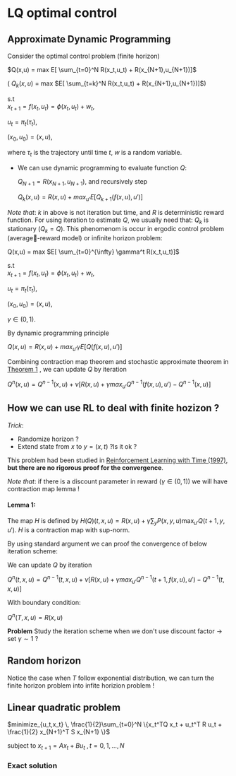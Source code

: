 #  LQ optimal control



## Approximate Dynamic Programming
Consider the optimal control problem (finite horizon)


$Q(x,u) = max  E[ \sum_{t=0}^N R(x_t,u_t) + R(x_{N+1},u_{N+1})]$

( $Q_k(x,u)$ = max $E[ \sum_{t=k}^N R(x_t,u_t) + R(x_{N+1},u_{N+1})]$)

s.t   
$x_{t+1} = f(x_t,u_t) = \phi(x_t,u_t) + w_t$, 

$u_t = \pi_t(\tau_t)$,

$(x_0,u_0)=(x,u)$,

where $\tau_t$ is the trajectory until time $t$, $w$ is a random variable.

* We can use dynamic programming to evaluate function $Q$:
  
  $Q_{N+1} = R(x_{N+1},u_{N+1})$, and recursively step

  $Q_k(x,u) = R(x,u) + max_{u'}E[ Q_{k+1}(f(x,u),u')]$

*Note that*: $k$ in above is not iteration but time, and $R$ is deterministic reward function. For using iteration to estimate $Q$, we usually need that: $Q_k$ is stationary ($Q_k = Q$). This phenomenom is occur in ergodic control problem (average-reward model) or infinite horizon problem:


Q(x,u) = max $E[ \sum_{t=0}^{\infty} \gamma^t R(x_t,u_t)]$



s.t   
$x_{t+1} = f(x_t,u_t) = \phi(x_t,u_t) + w_t$, 

$u_t = \pi_t(\tau_t)$,

$(x_0,u_0)=(x,u)$,

$\gamma \in (0,1)$.

By dynamic programming principle

$Q(x,u) = R(x,u) + max_{u'}\gamma E[ Q(f(x,u),u')]$

Combining contraction map theorem and stochastic approximate theorem in [Theorem 1](https://papers.nips.cc/paper/764-convergence-of-stochastic-iterative-dynamic-programming-algorithms.pdf "theorem 1")
, we can update $Q$ by iteration

$Q^n(x,u) = Q^{n-1}(x,u) + \nu [R(x,u)+ \gamma max_{u'}Q^{n-1}(f(x,u),u') - Q^{n-1}(x,u) ]$


## How we can use RL to deal with finite hozizon ?

*Trick*: 

- Randomize horizon ?
- Extend state from $x$ to $y=(x,t)$ ?Is it ok ?

This problem had been studied in [Reinforcement Learning with Time (1997)](https://pdfs.semanticscholar.org/66be/5319840b6a49be0b7aa2d68b427d008f7f77.pdf), **but there are no rigorous proof for the convergence**.

*Note that*: if there is a discount parameter in reward ($\gamma \in (0,1)$) we will have contraction map lemma !
#### Lemma 1:
The map $H$ is defined by $H(Q)(t,x,u) = R(x,u) + \gamma \sum_y P(x,y,u) \max_{u'} Q(t+1,y,u')$. $H$ is a contraction map with sup-norm.

By using standard argument we can proof the convergence of below iteration scheme:


We can update $Q$ by iteration 

$Q^n(t,x,u) = Q^{n-1}(t,x,u) + \nu [R(x,u)+ \gamma max_{u'}Q^{n-1}(t+1,f(x,u),u') - Q^{n-1}(t,x,u) ]$

With boundary condition:

$Q^n(T,x,u) = R(x,u)$

**Problem** Study the iteration scheme when we don't use discount factor -> set $\gamma \sim 1$ ?

## Random horizon
Notice the case when $T$ follow exponential distribution, we can turn the finite horizon problem into infite horizion problem !

## Linear quadratic problem
$minimize_{u_t,x_t} \,  \frac{1}{2}\sum_{t=0}^N \{x_t^TQ x_t + u_t^T R u_t + \frac{1}{2} x_{N+1}^T S x_{N+1} \}$
  
  subject to $x_{t+1} = A x_t+ B u_t$ $,t=0,1,\dotsc,N$


### Exact solution
